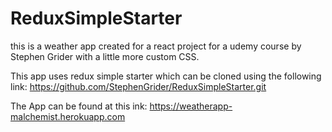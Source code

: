 # ReduxSimpleStarter

this is a weather app created for a react project for a udemy course by Stephen Grider with a little more custom CSS.

This app uses redux simple starter which can be cloned using the following link:
https://github.com/StephenGrider/ReduxSimpleStarter.git

The App can be found at this ink:
https://weatherapp-malchemist.herokuapp.com

